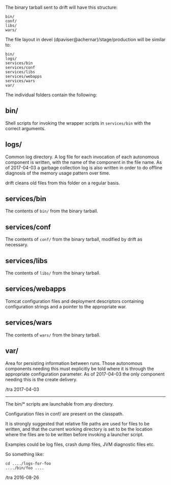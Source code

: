 The binary tarball sent to drift will have this structure:

    bin/
    conf/
    libs/
    wars/
    

The file layout in devel (dpaviser@achernar)/stage/production 
will be similar to:

    bin/
    logs/
    services/bin
    services/conf
    services/libs
    services/webapps
    services/wars
    var/

The individual folders contain the following:

bin/
---
Shell scripts for invoking the wrapper scripts in `services/bin` with the correct arguments.
 
logs/
---

Common log directory.  A log file for each invocation of each autonomous component is written, with the
name of the component in the file name.  As of 2017-04-03 a garbage collection log is also written in order to 
do offline diagnosis of the memory usage pattern over time.

drift cleans old files from this folder on a regular basis.

services/bin
---
The contents of `bin/` from the binary tarball.

services/conf
---
The contents of `conf/` from the binary tarball, modified by drift as necessary.

services/libs
---
The contents of `libs/` from the binary tarball.

services/webapps
---

Tomcat configuration files and deployment descriptors containing configuration strings and a pointer to the appropriate war.

services/wars
---
The contents of `wars/` from the binary tarball.

var/
---
Area for persisting information between runs.  Those autonomous components needing this must explicitly be told where it 
is through the appropriate configuration parameter.  As of 2017-04-03 the only component needing this is the create delivery.


/tra 2017-04-03


------------------------------------------------------------

The bin/* scripts are launchable from any directory.

Configuration files in conf/ are present on the classpath.

It is strongly suggested that relative file paths are
used for files to be written, and that the current
working directory is set to be the location where the
files are to be written before invoking a launcher script.

Examples could be log files, crash dump files, JVM diagnostic files etc.

So something like:

    cd ..../logs-for-foo
    ..../bin/foo ....


/tra 2016-08-26



